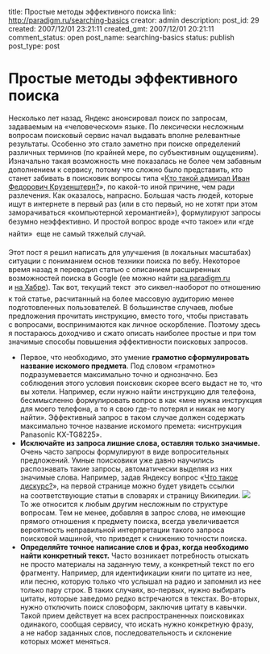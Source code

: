 title: Простые методы эффективного поиска
link: http://paradigm.ru/searching-basics
creator: admin
description: 
post_id: 29
created: 2007/12/01 23:21:11
created_gmt: 2007/12/01 20:21:11
comment_status: open
post_name: searching-basics
status: publish
post_type: post

# Простые методы эффективного поиска

Несколько лет назад, Яндекс анонсировал поиск по запросам, задаваемым на «человеческом» языке. По лексически несложным вопросам поисковый сервис начал выдавать вполне релевантные результаты. Особенно это стало заметно при поиске определений различных терминов (по крайней мере, по субъективным ощущениям). Изначально такая возможность мне показалась не более чем забавным дополнением к сервису, потому что сложно было представить, кто станет забивать в поисковик вопросы типа «[Кто такой адмирал Иван Федорович Крузенштерн?](http://b23.ru/edf)», по какой-то иной причине, чем ради разлечения. Как оказалось, напрасно. Большая часть людей, которые ищут в интернете в первый раз (или в сто первый, но не хотят при этом заморачиваться «компьютерной херомантией»), формулируют запросы безумно неэффективно. И простой вопрос вроде «что такое» или «где найти»  еще не самый тяжелый случай.

Этот пост я решил написать для улучшения (в локальных масштабах) ситуации с пониманием основ техники поиска по вебу. Некоторое время назад я переводил статью с описанием расширенных возможностей поиска в Google (ее можно найти [на paradigm.ru](http://www.paradigm.ru/2007/07/17/effective-googling/) и [на Хабре](http://habrahabr.ru/blog/google/17477.html)). Так вот, текущий текст  это сиквел-наоборот по отношению к той статье, расчитанный на более массовую аудиторию менее подготовленных пользователей. В большинстве случаев, любые предложения прочитать инструкцию, вместо того, чтобы приставать с вопросами, воспринимаются как личное оскорбление. Поэтому здесь я постараюсь доходчиво и сжато описать наиболее простые и при том значимые способы повышения эффективности поисковых запросов.

  * Первое, что необходимо, это умение **грамотно сформулировать название искомого предмета**. Под словом «грамотно» подразумевается максимально точно и однозначно. Без соблюдения этого условия поисковик скорее всего выдаст не то, что вы хотели. Например, если нужно найти инструкцию для телефона, бесммысленно формулировать вопрос в как «мне нужна инструкция для моего телефона, а то я свою где-то потерял и никак не могу найти». Эффективный запрос в таком случае должен содержать максимально точное название искомого премета: «иснтрукция Panasonic KX-TG8225».
  * **Исключайте из запроса лишние слова, оставляя только значимые.** Очень часто запросы формулируют в виде вопросительных предложений. Умные поисковики уже давно научились распознавать такие запросы, автоматически выделяя из них значимые слова. Например, задав Яндексу вопрос «[Что такое дискурс?](http://b23.ru/edg)», на первой странице можно будет увидеть ссылки на соответствующие статьи в словарях и страницу Википедии. ![](/;-\)/2007/12/yandex-search.png) То же относится к любым другим несложным по структуре вопросам. Тем не менее, добавляя в запрос слова, не имеющие прямого отношения к предмету поиска, всегда увеличивается вероятность неправильной интерпретации такого запроса поисковой машиной, что приведет к снижению точности поиска.
  * **Определяйте точное написание слов и фраз, когда необходимо найти конкретный текст.** Часто возникает потребность отыскать не просто материалы на заданную тему, а конкретный текст по его фрагменту. Например, для идентификации книги по цитате из нее, или песню, которую только что услышал на радио и запомнил из нее только пару строк. В таких случаях, во-первых, нужно выбирать цитаты, которые заведомо редко встречаются в текстах. Во-вторых, нужно отключить поиск словоформ, заключив цитату в кавычки. Такой прием действует на всех распространенных поисковиках одинакого, сообщая сервису, что искать нужно конкретную фразу, а не набор заданных слов, последовательность и склонение которых может меняться.